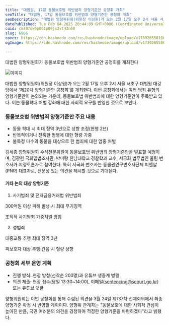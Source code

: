```yaml
---
title: "대법원, 17일 동물보호법 위반범죄 양형기준안 공청회 개최"
seoTitle: "대법원, 17일 동물보호법 위반범죄 양형기준안 공청회 개최"
seoDescription: "대법원 양형위원회(위원장 이상원)가 오는 2월 17일 오후 2시 서울 서초구 대법원 대강당에서 '제20차 양형기준안 공청회'를 개최한다. 이번 공청회에서는 여러 범죄 유형의 양형기준안이 논의되는 가운데, 동물보호법 위반범죄에 대한 양형기준안이 주목받고 있다."
datePublished: Tue Feb 04 2025 20:44:09 GMT+0000 (Coordinated Universal Time)
cuid: cm707ow5p001p09js2vt43n60
slug: 6966
cover: https://cdn.hashnode.com/res/hashnode/image/upload/v1739265581087/e81e92d7-8797-4e09-984e-fd100d28d4a6.webp
ogImage: https://cdn.hashnode.com/res/hashnode/image/upload/v1739265586811/4e37198b-0212-4645-8002-b9e3be7b1b81.webp

---
```



대법원 양형위원회가 동물보호법 위반범죄 양형기준안 공청회를 개최한다

![이미지](https://cdn.hashnode.com/res/hashnode/image/upload/v1739262003015/662028a7-481c-412d-8ce4-8dede669e3c5.jpeg)

대법원 양형위원회(위원장 이상원)가 오는 2월 17일 오후 2시 서울 서초구 대법원 대강당에서 '제20차 양형기준안 공청회'를 개최한다. 이번 공청회에서는 여러 범죄 유형의 양형기준안이 논의되는 가운데, 동물보호법 위반범죄에 대한 양형기준안이 주목받고 있다. 이는 동물학대 처벌 강화에 대한 사회적 요구를 반영한 것으로 보인다.

### 동물보호법 위반범죄 양형기준안 주요 내용

- 동물 학대 시 최대 징역 3년으로 상향 조정(현행 2년)
- 반복적이거나 잔혹한 범행에 대한 형량 가중
- 불특정 다수의 동물을 대상으로 한 범죄에 대한 엄중 처벌

김세종 양형위원회 수석전문위원이 동물보호법 위반범죄 양형기준안을 발표할 예정이며, 김광현 국회입법조사관, 박미랑 한남대학교 경찰학과 교수, 서국화 법무법인 울림 변호사가 지정토론자로 참여한다. 특히 서국화 변호사는 동물권연구변호사단체 피엔알(PNR) 대표자로, 전문성 있는 의견을 제시할 것으로 기대된다.

#### 기타 논의 대상 양형기준

1. 사기범죄 및 전자금융거래법 위반범죄

300억원 이상 피해 발생 시 최대 무기징역

조직적 사기범죄 가중처벌 방침

2. 성범죄

대중교통 추행 최대 징역 3년

피보호자 대상 추행·간음 시 형량 상향

### 공청회 세부 운영 계획

- 진행 방식: 현장 방청(선착순 200명)과 유튜브 생중계 병행
- 의견 제출: 현장 접수(당일 13:30~14:00), 이메일(sentencing@scourt.go.kr) 또는 유튜브 댓글

양형위원회는 이번 공청회를 통해 수렴된 의견을 3월 24일 제137차 전체회의에서 최종 양형기준 확정 시 반영할 계획이다. 양형위 관계자는 "동물보호에 대한 사회적 관심이 높아진 만큼, 국민 여러분의 의견을 경청하여 적정한 양형기준을 마련하겠다"라고 밝혔다.